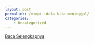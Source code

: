 ```yaml
---
layout: post
permalink: /mimpi-idola-kita-meninggal/
categories:
    - Uncategorized
---
```


[Baca Selengkapnya](/08)